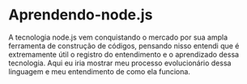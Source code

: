 # Aprendendo-node.js
A tecnologia node.js vem conquistando o mercado por sua ampla ferramenta de construção de códigos, pensando nisso entendi que é extremamente útil o registro do entendimento e o aprendizado dessa tecnologia. Aqui eu iria mostrar meu processo evolucionário dessa linguagem e meu entendimento de como ela funciona.
